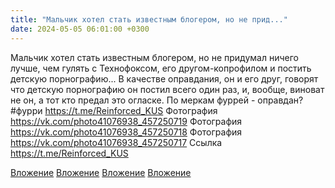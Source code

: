 ```yaml
---
title: "Мальчик хотел стать известным блогером, но не прид..."
date: 2024-05-05 06:01:00 +0300
---
```


Мальчик хотел стать известным блогером, но не придумал ничего лучше, чем гулять с Технофоксом, его другом-копрофилом и постить детскую порнографию...
В качестве оправдания, он и его друг, говорят что детскую порнографию он постил всего один раз, и, вообще, виноват не он, а тот кто предал это огласке.
По меркам фуррей - оправдан?
#фурри
https://t.me/Reinforced_KUS
Фотография
<a class="vk-attach" href="https://vk.com/photo41076938_457250719">https://vk.com/photo41076938_457250719</a>
Фотография
<a class="vk-attach" href="https://vk.com/photo41076938_457250718">https://vk.com/photo41076938_457250718</a>
Фотография
<a class="vk-attach" href="https://vk.com/photo41076938_457250717">https://vk.com/photo41076938_457250717</a>
Ссылка
https://t.me/Reinforced_KUS

<a class="vk-attach" href="https://vk.com/photo41076938_457250719">Вложение</a>
<a class="vk-attach" href="https://vk.com/photo41076938_457250718">Вложение</a>
<a class="vk-attach" href="https://vk.com/photo41076938_457250717">Вложение</a>
[Вложение](https://t.me/Reinforced_KUS)
